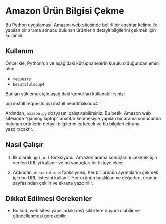 # Amazon Ürün Bilgisi Çekme

Bu Python uygulaması, Amazon web sitesinde belirli bir anahtar kelime ile yapılan bir arama sonucu bulunan ürünlerin detaylı bilgilerini çekmek için kullanılır. 

## Kullanım

Öncelikle, Python'un ve aşağıdaki kütüphanelerin kurulu olduğundan emin olun:

- `requests`
- `beautifulsoup4`

Bunları yüklemek için aşağıdaki komutları kullanabilirsiniz:

pip install requests
pip install beautifulsoup4


Ardından, `amazon.py` dosyasını çalıştırabilirsiniz. Bu betik, Amazon web sitesinde "gaming laptop" anahtar kelimesiyle yapılan bir arama sonucunda bulunan ürünlerin detaylı bilgilerini çekecek ve bu bilgileri ekrana yazdıracaktır.

## Nasıl Çalışır

1. İlk olarak, `get_url` fonksiyonu, Amazon arama sonuçlarını çekmek için verilen URL'yi kullanır ve bu sonuçları bir listeye ekler.

2. Ardından, `descriptions` fonksiyonu, her bir ürünün ayrıntılarını çekmek için bu URL listesini kullanır. Her ürünün başlıkları ve değerleri, ürünün sayfasından çekilir ve ekrana yazdırılır.

## Dikkat Edilmesi Gerekenler

- Bu kod, web sitesi yapısındaki değişikliklere duyarlı olabilir ve güncellenmesi gerekebilir.



